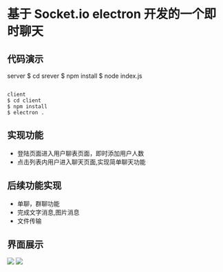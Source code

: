 # 基于 Socket.io electron  开发的一个即时聊天

## 代码演示

server
$ cd srever
$ npm install 
$ node index.js
```

client
$ cd client
$ npm install 
$ electron .
```


## 实现功能
- 登陆页面进入用户聊表页面，即时添加用户人数
- 点击列表内用户进入聊天页面,实现简单聊天功能


## 后续功能实现
- 单聊，群聊功能
- 完成文字消息,图片消息
- 文件传输

## 界面展示
<img src="https://raw.githubusercontent.com/Alen-gao/IM-Socket.io/dev/login.jpg">

<img src="https://raw.githubusercontent.com/Alen-gao/IM-Socket.io/dev/message.jpg">
